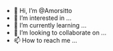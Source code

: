 - 👋 Hi, I’m @Amorsitto
- 👀 I’m interested in ...
- 🌱 I’m currently learning ...
- 💞️ I’m looking to collaborate on ...
- 📫 How to reach me ...

<!---
Amorsitto/Amorsitto is a ✨ special ✨ repository because its `README.md` (this file) appears on your GitHub profile.
You can click the Preview link to take a look at your changes.
--->
